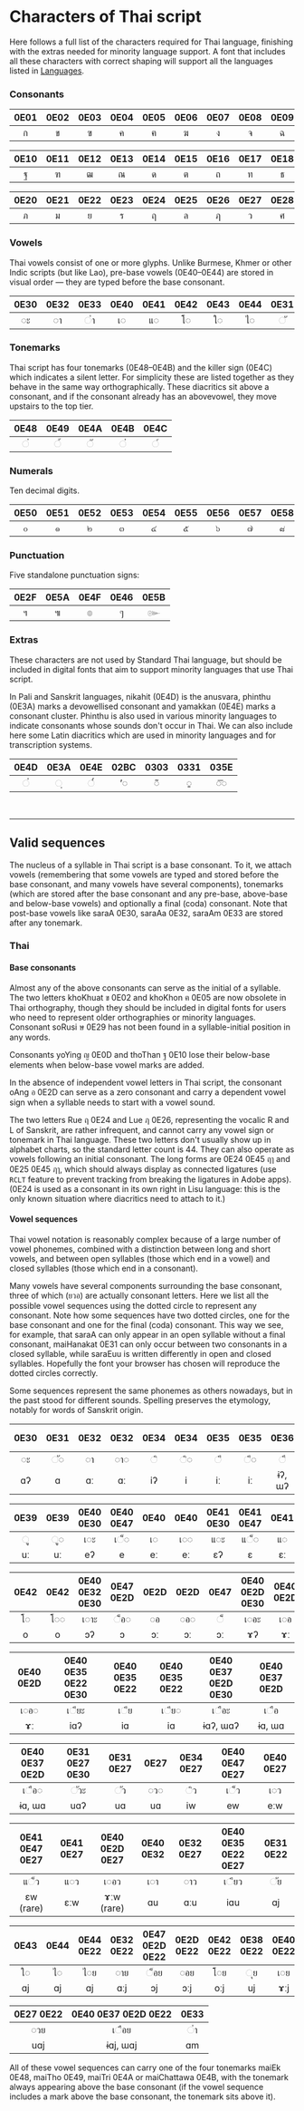 # Characters of Thai script #

Here follows a full list of the characters required for Thai language, finishing with the extras needed for minority language support. A font that includes all these characters with correct shaping will support all the languages listed in [Languages](https://github.com/ohbendy/Thai-font-resources/blob/main/Languages.md).
  
### Consonants ###

| 0E01 | 0E02 | 0E03 | 0E04 | 0E05 | 0E06 | 0E07 | 0E08 | 0E09 | 0E0A | 0E0B | 0E0C | 0E0D | 0E0E | 0E0F |
|:----:|:----:|:----:|:----:|:----:|:----:|:----:|:----:|:----:|:----:|:----:|:----:|:----:|:----:|:----:|
|  ก   |  ข   |  ฃ   |  ค   |  ฅ   |  ฆ   |  ง   |  จ   |  ฉ   |  ช   |  ซ   |  ฌ   |  ญ   |  ฎ   |  ฏ   |

| 0E10 | 0E11 | 0E12 | 0E13 | 0E14 | 0E15 | 0E16 | 0E17 | 0E18 | 0E19 | 0E1A | 0E1B | 0E1C | 0E1D | 0E1E | 0E1F |
|:----:|:----:|:----:|:----:|:----:|:----:|:----:|:----:|:----:|:----:|:----:|:----:|:----:|:----:|:----:|:----:|
|  ฐ   |  ฑ   |  ฒ   |  ณ   |  ด   |  ต   |  ถ   |  ท   |  ธ   |  น   |  บ   |  ป   |  ผ   |  ฝ   |  พ   |  ฟ   |

| 0E20 | 0E21 | 0E22 | 0E23 | 0E24 | 0E25 | 0E26 | 0E27 | 0E28 | 0E29 | 0E2A | 0E2B | 0E2C | 0E2D | 0E2E |
|:----:|:----:|:----:|:----:|:----:|:----:|:----:|:----:|:----:|:----:|:----:|:----:|:----:|:----:|:----:|
|  ภ   |  ม   |  ย   |  ร   |  ฤ   |  ล   |  ฦ   |  ว   |  ศ   |  ษ   |  ส   |  ห   |  ฬ   |  อ   |  ฮ   |
  
### Vowels ###

Thai vowels consist of one or more glyphs. Unlike Burmese, Khmer or other Indic scripts (but like Lao), pre-base vowels (0E40–0E44) are stored in visual order — they are typed before the base consonant.

| 0E30 | 0E32 | 0E33 | 0E40 | 0E41 | 0E42 | 0E43 | 0E44 | 0E31 | 0E34 | 0E35 | 0E36 | 0E47 | 0E38 | 0E39 | 0E47 |
|:----:|:----:|:----:|:----:|:----:|:----:|:----:|:----:|:----:|:----:|:----:|:----:|:----:|:----:|:----:|:----:|
|  ◌ะ  |  ◌า  |  ◌ำ  |  เ◌  |  แ◌  |  โ◌  |  ใ◌  |  ไ◌  |  ◌ั   |  ◌ิ   |  ◌ี   |  ◌ึ   |  ◌ื   |  ◌ุ   |  ◌ู   |  ◌็   |  

### Tonemarks ###

Thai script has four tonemarks (0E48–0E4B) and the killer sign (0E4C) which indicates a silent letter. For simplicity these are listed together as they behave in the same way orthographically. These diacritics sit above a consonant, and if the consonant already has an abovevowel, they move upstairs to the top tier.

| 0E48 | 0E49 | 0E4A | 0E4B | 0E4C |
|:----:|:----:|:----:|:----:|:----:|
|  ◌่   |  ◌้   |  ◌๊   |  ◌๋   |  ◌์   |

### Numerals ###

Ten decimal digits.

| 0E50 | 0E51 | 0E52 | 0E53 | 0E54 | 0E55 | 0E56 | 0E57 | 0E58 | 0E59 |
|:----:|:----:|:----:|:----:|:----:|:----:|:----:|:----:|:----:|:----:|
|  ๐   |  ๑   |  ๒   |  ๓   |  ๔   |  ๕   |  ๖   |  ๗   |  ๘   |  ๙   |

### Punctuation ###

Five standalone punctuation signs:

| 0E2F | 0E5A | 0E4F | 0E46 | 0E5B | 
|:----:|:----:|:----:|:----:|:----:|
|  ฯ   |  ๚   |  ๏   |  ๆ   |  ๛  |

### Extras ###

These characters are not used by Standard Thai language, but should be included in digital fonts that aim to support minority languages that use Thai script.

In Pali and Sanskrit languages, nikahit (0E4D) is the anusvara, phinthu (0E3A) marks a devowellised consonant and yamakkan (0E4E) marks a consonant cluster. Phinthu is also used in various minority languages to indicate consonants whose sounds don't occur in Thai. We can also include here some Latin diacritics which are used in minority languages and for transcription systems.

| 0E4D | 0E3A | 0E4E | 02BC | 0303 | 0331 | 035E |
|:----:|:----:|:----:|:----:|:----:|:----:|:----:|
|  ◌ํ   |  ◌ฺ   |  ◌๎   |  ʼ◌  |  ◌̃  |  ◌̱  | ◌͞◌ |

<br>

---

## Valid sequences ##

The nucleus of a syllable in Thai script is a base consonant. To it, we attach vowels (remembering that some vowels are typed and stored before the base consonant, and many vowels have several components), tonemarks (which are stored after the base consonant and any pre-base, above-base and below-base vowels) and optionally a final (coda) consonant. Note that post-base vowels like saraA 0E30, saraAa 0E32, saraAm 0E33 are stored after any tonemark.

### Thai ###

#### Base consonants ####

Almost any of the above consonants can serve as the initial of a syllable. The two letters khoKhuat ข 0E02 and khoKhon ฅ 0E05 are now obsolete in Thai orthography, though they should be included in digital fonts for users who need to represent older orthographies or minority languages. Consonant soRusi ษ 0E29 has not been found in a syllable-initial position in any words.

Consonants yoYing ญ 0E0D and thoThan ฐ 0E10 lose their below-base elements when below-base vowel marks are added.

In the absence of independent vowel letters in Thai script, the consonant oAng อ 0E2D can serve as a zero consonant and carry a dependent vowel sign when a syllable needs to start with a vowel sound. 

The two letters Rue ฤ 0E24 and Lue ฦ 0E26, representing the vocalic R and L of Sanskrit, are rather infrequent, and cannot carry any vowel sign or tonemark in Thai language. These two letters don't usually show up in alphabet charts, so the standard letter count is 44. They can also operate as vowels following an initial consonant. The long forms are 0E24 0E45 ฤๅ and 0E25 0E45 ฦๅ, which should always display as connected ligatures (use `RCLT` feature to prevent tracking from breaking the ligatures in Adobe apps). (0E24 is used as a consonant in its own right in Lisu language: this is the only known situation where diacritics need to attach to it.)

#### Vowel sequences ####

Thai vowel notation is reasonably complex because of a large number of vowel phonemes, combined with a distinction between long and short vowels, and between open syllables (those which end in a vowel) and closed syllables (those which end in a consonant).

Many vowels have several components surrounding the base consonant, three of which (ยวอ) are actually consonant letters. Here we list all the possible vowel sequences using the dotted circle to represent any consonant. Note how some sequences have two dotted circles, one for the base consonant and one for the final (coda) consonant. This way we see, for example, that saraA can only appear in an open syllable without a final consonant, maiHanakat 0E31 can only occur between two consonants in a closed syllable, while saraEuu is written differently in open and closed syllables. Hopefully the font your browser has chosen will reproduce the dotted circles correctly.

Some sequences represent the same phonemes as others nowadays, but in the past stood for different sounds. Spelling preserves the etymology, notably for words of Sanskrit origin.

| 0E30 | 0E31 | 0E32 | 0E32 | 0E34 | 0E34 | 0E35 | 0E35 | 0E36 | 0E36 | 0E37 0E2D | 0E37 | 0E38 | 0E38 |
|:----:|:----:|:----:|:----:|:----:|:----:|:----:|:----:|:----:|:----:|:---------:|:----:|:----:|:----:|
|  ◌ะ  |  ◌ั◌  |  ◌า  | ◌า◌  |  ◌ิ   |  ◌ิ◌  |  ◌ี   |  ◌ี◌  |  ◌ึ   |  ◌ึ◌  |     ◌ือ    |  ◌ื◌  |  ◌ุ   |  ◌ุ◌  |
|  ɑʔ  |  ɑ   |  ɑː  |  ɑː  |  iʔ  |  i   |  iː  |  iː  |ɨʔ, ɯʔ| ɨ, ɯ |   ɨː, ɯː  |ɨː, ɯː|  uʔ  |  u   |

| 0E39 | 0E39 | 0E40 0E30 | 0E40 0E47 | 0E40 | 0E40 | 0E41 0E30 | 0E41 0E47 | 0E41 | 0E41 | 0E42 0E30 |
|:----:|:----:|:---------:|:---------:|:----:|:----:|:---------:|:---------:|:----:|:----:|:---------:|
|  ◌ู   |  ◌ู◌  |    เ◌ะ    |    เ◌็◌    |  เ◌  | เ◌◌  |    แ◌ะ    |    แ◌็◌    |  แ◌  | แ◌◌  |    โ◌ะ    |
|  uː  |  uː  |     eʔ    |     e     |  eː  |  eː  |     ɛʔ    |     ɛ     |  ɛː  |   ɛː |     oʔ    |

| 0E42 | 0E42 | 0E40 0E32 0E30 | 0E47 0E2D | 0E2D | 0E2D | 0E47 | 0E40 0E2D 0E30 | 0E40 0E2D | 0E40 0E34 |
|:----:|:----:|:--------------:|:---------:|:----:|:----:|:----:|:--------------:|:---------:|:---------:|
|  โ◌  | โ◌◌  |      เ◌าะ      |    ◌็อ◌    |  ◌อ  | ◌อ◌  |  ◌็   |      เ◌อะ      |    เ◌อ    |    เ◌ิ◌    |
|   o  |  o   |       ɔʔ       |     ɔ     |  ɔː  |  ɔː  |  ɔː  |       ɤʔ       |     ɤː    |     ɤː    |

| 0E40 0E2D | 0E40 0E35 0E22 0E30 | 0E40 0E35 0E22 | 0E40 0E35 0E22 | 0E40 0E37 0E2D 0E30 | 0E40 0E37 0E2D |
|:---------:|:-------------------:|:--------------:|:--------------:|:-------------------:|:--------------:|
|    เ◌อ◌   |        เ◌ียะ         |       เ◌ีย      |      เ◌ีย◌      |         เ◌ือะ        |       เ◌ือ      |
|     ɤː    |         iɑʔ         |       iɑ       |       iɑ       |       ɨɑʔ, ɯɑʔ      |     ɨɑ, ɯɑ     |

| 0E40 0E37 0E2D | 0E31 0E27 0E30 | 0E31 0E27 | 0E27 | 0E34 0E27 | 0E40 0E47 0E27 | 0E40 0E27 |
|:--------------:|:--------------:|:---------:|:----:|:---------:|:--------------:|:---------:|
|      เ◌ือ◌      |       ◌ัวะ      |    ◌ัว     |  ◌ว◌ |     ◌ิว    |       เ◌็ว      |    เ◌ว    |
|     ɨɑ, ɯɑ     |       uɑʔ      |     uɑ    |  uɑ  |     iw    |       ew       |    eːw    |

| 0E41 0E47 0E27 | 0E41 0E27 | 0E40 0E2D 0E27 | 0E40 0E32 | 0E32 0E27 | 0E40 0E35 0E22 0E27 | 0E31 0E22 | 
|:--------------:|:---------:|:--------------:|:---------:|:---------:|:-------------------:|:---------:|
|      แ◌็ว       |    แ◌ว    |      เ◌อว      |    เ◌า    |    ◌าว    |        เ◌ียว         |     ◌ัย    |
|    ɛw (rare)   |    ɛːw    |   ɤːw (rare)   |     ɑu    |    ɑːu    |         iɑu         |     ɑj    |

| 0E43 | 0E44 | 0E44 0E22 | 0E32 0E22 | 0E47 0E2D 0E22 | 0E2D 0E22 | 0E42 0E22 | 0E38 0E22 | 0E40 0E22 |
|:----:|:----:|:---------:|:---------:|:--------------:|:---------:|:---------:|:---------:|:---------:|
|  ใ◌  |  ไ◌  |    ไ◌ย    |    ◌าย    |       ◌็อย      |    ◌อย    |    โ◌ย    |     ◌ุย    |    เ◌ย    |
|  ɑj  |  ɑj  |     ɑj    |    ɑːj    |       ɔj       |    ɔːj    |    oːj    |     uj    |    ɤːj    |

| 0E27 0E22 | 0E40 0E37 0E2D 0E22 | 0E33 |
|:---------:|:-------------------:|:----:|
|    ◌วย    |         เ◌ือย        |  ◌ำ  |
|    uɑj    |      ɨɑj, ɯɑj       |  ɑm  |

All of these vowel sequences can carry one of the four tonemarks maiEk 0E48, maiTho 0E49, maiTri 0E4A or maiChattawa 0E4B, with the tonemark always appearing above the base consonant (if the vowel sequence includes a mark above the base consonant, the tonemark sits above it).
